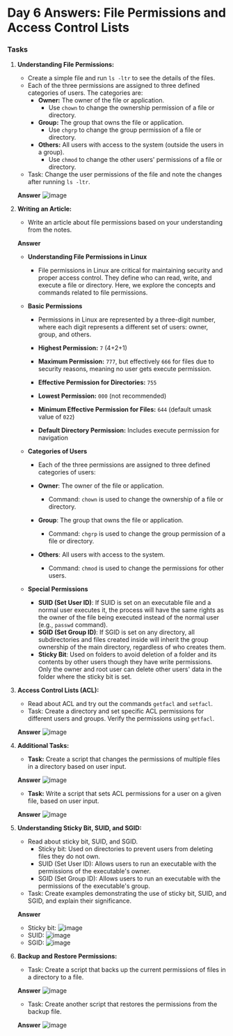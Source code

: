 # Day 6 Answers: File Permissions and Access Control Lists

### Tasks

1. **Understanding File Permissions:**
   - Create a simple file and run `ls -ltr` to see the details of the files.
   - Each of the three permissions are assigned to three defined categories of users. The categories are:
     - **Owner:** The owner of the file or application.
       - Use `chown` to change the ownership permission of a file or directory.
     - **Group:** The group that owns the file or application.
       - Use `chgrp` to change the group permission of a file or directory.
     - **Others:** All users with access to the system (outside the users in a group).
       - Use `chmod` to change the other users' permissions of a file or directory.
   - Task: Change the user permissions of the file and note the changes after running `ls -ltr`.

   **Answer**
   ![image](https://github.com/DJTJ21/90DaysOfDevOps/blob/main/2025/day06/image/task%201.png)

2. **Writing an Article:**
   - Write an article about file permissions based on your understanding from the notes.

   **Answer**

      - **Understanding File Permissions in Linux**
        - File permissions in Linux are critical for maintaining security and proper access control. They define who can read, write, and execute a file or directory. Here, we explore the concepts and commands related to file permissions.

      - **Basic Permissions**
        - Permissions in Linux are represented by a three-digit number, where each digit represents a different set of users: owner, group, and others.

        - **Highest Permission:** `7` (4+2+1)
        - **Maximum Permission:** `777`, but effectively `666` for files due to security reasons, meaning no user gets execute permission.
        - **Effective Permission for Directories:** `755`
        - **Lowest Permission:** `000` (not recommended)
        - **Minimum Effective Permission for Files:** `644` (default umask value of `022`)
        - **Default Directory Permission:** Includes execute permission for navigation

      - **Categories of Users**
        - Each of the three permissions are assigned to three defined categories of users:

        - **Owner**: The owner of the file or application.
          - Command: `chown` is used to change the ownership of a file or directory.
        - **Group**: The group that owns the file or application.
          - Command: `chgrp` is used to change the group permission of a file or directory.
        - **Others**: All users with access to the system.
          - Command: `chmod` is used to change the permissions for other users.

      - **Special Permissions**        
        - **SUID (Set User ID)**: If SUID is set on an executable file and a normal user executes it, the process will have the same rights as the owner of the file being executed instead of the normal user (e.g., `passwd` command).
        - **SGID (Set Group ID)**: If SGID is set on any directory, all subdirectories and files created inside will inherit the group ownership of the main directory, regardless of who creates them.
        - **Sticky Bit**: Used on folders to avoid deletion of a folder and its contents by other users though they have write permissions. Only the owner and root user can delete other users' data in the folder where the sticky bit is set.

3. **Access Control Lists (ACL):**
   - Read about ACL and try out the commands `getfacl` and `setfacl`.
   - Task: Create a directory and set specific ACL permissions for different users and groups. Verify the permissions using `getfacl`.

   **Answer**
   ![image](https://github.com/DJTJ21/90DaysOfDevOps/blob/main/2025/day06/image/task%203.png)

4. **Additional Tasks:**
   - **Task:** Create a script that changes the permissions of multiple files in a directory based on user input.

   **Answer**
   ![image](https://github.com/DJTJ21/90DaysOfDevOps/blob/main/2025/day06/image/task%204.png)

   - **Task:** Write a script that sets ACL permissions for a user on a given file, based on user input.

   **Answer**
   ![image](https://github.com/DJTJ21/90DaysOfDevOps/blob/main/2025/day06/image/task%204-1.png)

5. **Understanding Sticky Bit, SUID, and SGID:**
   - Read about sticky bit, SUID, and SGID.
     - Sticky bit: Used on directories to prevent users from deleting files they do not own.
     - SUID (Set User ID): Allows users to run an executable with the permissions of the executable's owner.
     - SGID (Set Group ID): Allows users to run an executable with the permissions of the executable's group.
   - Task: Create examples demonstrating the use of sticky bit, SUID, and SGID, and explain their significance.

   **Answer**
     - Sticky bit:
   ![image](https://github.com/DJTJ21/90DaysOfDevOps/blob/main/2025/day06/image/task%205.png)
     - SUID:
   ![image](https://github.com/DJTJ21/90DaysOfDevOps/blob/main/2025/day06/image/task%205-1.png)
     - SGID:
   ![image](https://github.com/DJTJ21/90DaysOfDevOps/blob/main/2025/day06/image/task%205-2.png)

6. **Backup and Restore Permissions:**
   - Task: Create a script that backs up the current permissions of files in a directory to a file.

   **Answer**
   ![image](https://github.com/DJTJ21/90DaysOfDevOps/blob/main/2025/day06/image/task%206.png)

   - Task: Create another script that restores the permissions from the backup file.

   **Answer**
   ![image](https://github.com/DJTJ21/90DaysOfDevOps/blob/main/2025/day06/image/task%206-1.png)
